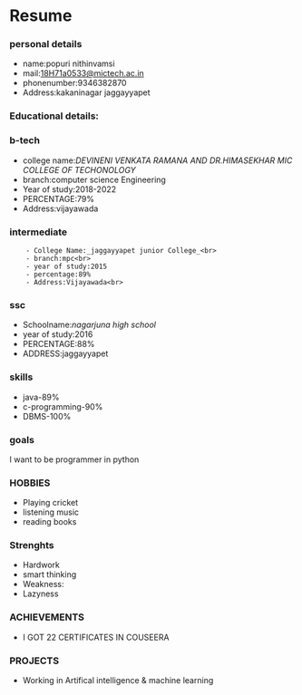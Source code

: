 # Resume

### personal details

- name:popuri nithinvamsi
- mail:18H71a0533@mictech.ac.in<br>
- phonenumber:9346382870
- Address:kakaninagar jaggayyapet
### Educational details:

### **b-tech**

- college name:_DEVINENI VENKATA RAMANA AND DR.HIMASEKHAR MIC  COLLEGE OF TECHONOLOGY_<br>
- branch:computer science Engineering
- Year of study:2018-2022
- PERCENTAGE:79%
- Address:vijayawada<br>

### **intermediate**
        - College Name:_jaggayyapet junior College_<br>
        - branch:mpc<br>
        - year of study:2015
        - percentage:89%
        - Address:Vijayawada<br>
        
### **ssc**
- Schoolname:_nagarjuna high school_<br>
- year of study:2016<br>
- PERCENTAGE:88%
- ADDRESS:jaggayyapet<br>
### **skills**
- java-89%
- c-programming-90%
- DBMS-100%
### **goals**
I want to be programmer in python 
### **HOBBIES**

 - Playing cricket<br>
 - listening music<br>
 - reading books<br>
 ### **Strenghts**
 - Hardwork
 - smart thinking
 - Weakness:
 - Lazyness

### **ACHIEVEMENTS**

- I GOT 22 CERTIFICATES IN COUSEERA
### **PROJECTS**
- Working in Artifical intelligence & machine learning
 

